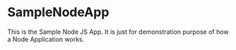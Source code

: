 # SampleNodeApp
This is the Sample Node JS App. It is just for demonstration purpose of how a Node Application works.
